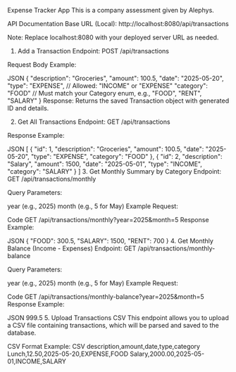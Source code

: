 
Expense Tracker App
This is a company assessment given by Alephys.

API Documentation
Base URL (Local):
http://localhost:8080/api/transactions

Note: Replace localhost:8080 with your deployed server URL as needed.

1. Add a Transaction
Endpoint:
POST /api/transactions

Request Body Example:

JSON
{
  "description": "Groceries",
  "amount": 100.5,
  "date": "2025-05-20",
  "type": "EXPENSE",   // Allowed: "INCOME" or "EXPENSE"
  "category": "FOOD"   // Must match your Category enum, e.g., "FOOD", "RENT", "SALARY"
}
Response:
Returns the saved Transaction object with generated ID and details.

2. Get All Transactions
Endpoint:
GET /api/transactions

Response Example:

JSON
[
  {
    "id": 1,
    "description": "Groceries",
    "amount": 100.5,
    "date": "2025-05-20",
    "type": "EXPENSE",
    "category": "FOOD"
  },
  {
    "id": 2,
    "description": "Salary",
    "amount": 1500,
    "date": "2025-05-01",
    "type": "INCOME",
    "category": "SALARY"
  }
]
3. Get Monthly Summary by Category
Endpoint:
GET /api/transactions/monthly

Query Parameters:

year (e.g., 2025)
month (e.g., 5 for May)
Example Request:

Code
GET /api/transactions/monthly?year=2025&month=5
Response Example:

JSON
{
  "FOOD": 300.5,
  "SALARY": 1500,
  "RENT": 700
}
4. Get Monthly Balance (Income - Expenses)
Endpoint:
GET /api/transactions/monthly-balance

Query Parameters:

year (e.g., 2025)
month (e.g., 5 for May)
Example Request:

Code
GET /api/transactions/monthly-balance?year=2025&month=5
Response Example:

JSON
999.5
5. Upload Transactions CSV
This endpoint allows you to upload a CSV file containing transactions, which will be parsed and saved to the database.

CSV Format Example:
CSV
description,amount,date,type,category
Lunch,12.50,2025-05-20,EXPENSE,FOOD
Salary,2000.00,2025-05-01,INCOME,SALARY
